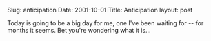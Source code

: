 Slug: anticipation
Date: 2001-10-01
Title: Anticipation
layout: post

Today is going to be a big day for me, one I&#39;ve been waiting for -- for months it seems. Bet you&#39;re wondering what it is...
